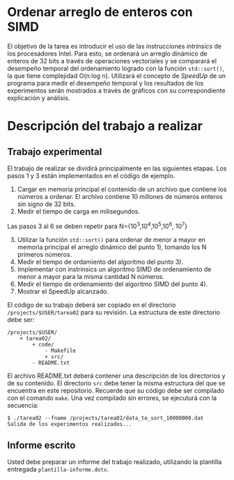 # Ordenar arreglo de enteros con SIMD

El objetivo de la tarea es introducir el uso de las instrucciones *intrinsics* de los procesadores Intel. Para esto, se ordenará un arreglo dinámico de enteros de 32 bits a través de operaciones vectoriales y se comparará el desempeño temporal del ordenamiento logrado con la función ```std::sort()```, la que tiene complejidad O(n·log n). Utilizará el concepto de *SpeedUp* de un programa para medir el desempeño temporal y los resultados de los experimentos serán mostrados a través de gráficos con su correspondiente explicación y análisis.

# Descripción del trabajo a realizar

## Trabajo experimental

El trabajo de realizar se dividirá principalmente en las siguientes etapas. Los pasos 1 y 3 están implementados en el código de ejemplo.

1. Cargar en memoria principal el contenido de un archivo que contiene los números a ordenar. El archivo contiene 10 millones de números enteros sin signo de 32 bits.
2. Medir el tiempo de carga en milisegundos.

Las pasos 3 al 6 se deben repetir para N={10<sup>3</sup>,10<sup>4</sup>,10<sup>5</sup>,10<sup>6</sup>, 10<sup>7</sup>}

3. Utilizar la función ```std::sort()``` para ordenar de menor a mayor en memoria principal el arreglo dinámico del punto 1), tomando los N primeros números.
4. Medir el tiempo de ordamiento del algoritmo del punto 3).
4. Implementar con instrinsics un algoritmo SIMD de ordenamiento de menor a mayor para la misma cantidad N números.
5. Medir el tiempo de ordenamiento del algoritmo SIMD del punto 4).
6. Mostrar el SpeedUp alcanzado.

El código de su trabajo deberá ser copiado en el directorio ```/projects/$USER/tarea02``` para su revisión. La estructura de este directorio debe ser:

```
/projects/$USER/
	+ tarea02/
		+ code/
			- Makefile
			+ src/
		- README.txt	
```

El archivo README.txt deberá contener una descripción de los directorios y de su contenido. El directorio ```src``` debe tener la misma estructura del que se encuentra en este repositorio. Recuerde que su código debe ser compilado con el comando ```make```. Una vez compilado sin errores, se ejecuturá con la secuencia:

```
$ ./tarea02 --fname /projects/tarea02/data_to_sort_10000000.dat	
Salida de los experimentos realizados...
```


## Informe escrito

Usted debe preparar un informe del trabajo realizado, utilizando la plantilla entregada ```plantilla-informe.dotx```. 
